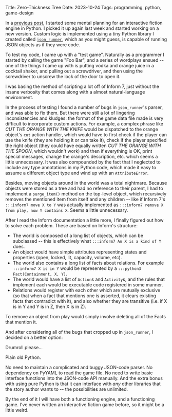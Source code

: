 Title: Zero-Thickness Tree
Date: 2023-10-24
Tags: programming, python, game-design

In a [previous post]({filename}tree_world.md), I started some mental planning for an interactive fiction engine in Python. I picked it up again last week and started working on a new version. Custom logic is implemented using a tiny Python library I created called [`json_runner`](https://github.com/dragoncoder047/json_runner), which as you might guess, is capable of running JSON objects as if they were code.

To test my code, I came up with a "test game". Naturally as a programmer I started by calling the game "Foo Bar", and a series of wordplays ensued -- one of the things I came up with is putting vodka and orange juice in a cocktail shaker, and pulling out a screwdriver, and then using the screwdriver to unscrew the lock of the door to open it.

I was basing the method of scripting a lot off of Inform 7, just without the insane verbosity that comes along with a almost natural-language environment.

In the process of testing I found a number of bugs in `json_runner`'s parser, and was able to fix them. But there were still a lot of lingering inconsistencies and kludges: the format of the game data file made is very difficult to incorporate custom actions. For example, a complex phrase like *CUT THE ORANGE WITH THE KNIFE* would be dispatched to the orange object's `cut` action handler, which would have to first check if the player can use the knife (they are holding it or can take it), check if the player specified the right object (they could have equally written *CUT THE ORANGE WITH THE SPOON*, which wouldn't work) and then if everything is OK, print special messages, change the orange's description, etc. which seems a little unnecessary. It was also compounded by the fact that I neglected to include any type annotations in my Python code, which made it easy to assume a different object type and wind up with an `AttributeError`.

Besides, moving objects around in the world was a total nightmare. Because objects were stored as a tree and had no reference to their parent, I had to implement a `purge_item()` method on the top-level object, which recursively removes the mentioned item from itself and any children -- like if Inform 7's `:::inform7 move X to Y` was actually implemented as `:::inform7 remove X from play, now Y contains X`. Seems a little unnecessary.

After I read the Inform documentation a little more, I finally figured out how to solve each problem. These are based on Inform's structure:

* The world is composed of a long list of objects, which can be subclassed -- this is effectively what `:::inform7 An X is a kind of Y` does.
* An object would have simple attributes representing states and properties (open, locked, lit, capacity, volume, etc).
* The world also contains a long list of facts about relations. For example `:::inform7 X is in Y` would be represented by a `:::python3 Fact(Containment, X, Y)`.
* The world would have a list of `Action`s and `Activity`s, and the rules that implement each would be executable code registered in some manner.
* Relations would register with each other which are mutually exclusive (so that when a fact that mentions one is asserted, it clears existing facts that contradict with it), and also whether they are transitive (i.e. if X is in Y and Y is in Z, then X is in Z).

To remove an object from play would simply involve deleting all of the Facts that mention it.

And after considering all of the bugs that cropped up in `json_runner`, I decided on a better option:

Drumroll please...

Plain old Python.

No need to maintain a complicated and buggy JSON-code parser. No dependency on PyYAML to read the game file. No need to write basic interface functions into the JSON-code API manually. And the extra bonus with using pure Python is that it can interface with *any* other libraries that the story author wants to -- the possibilities are unlimited.

By the end of it I will have both a functioning engine, and a functioning game. I've never written an interactive fiction game before, so it might be a little weird.
